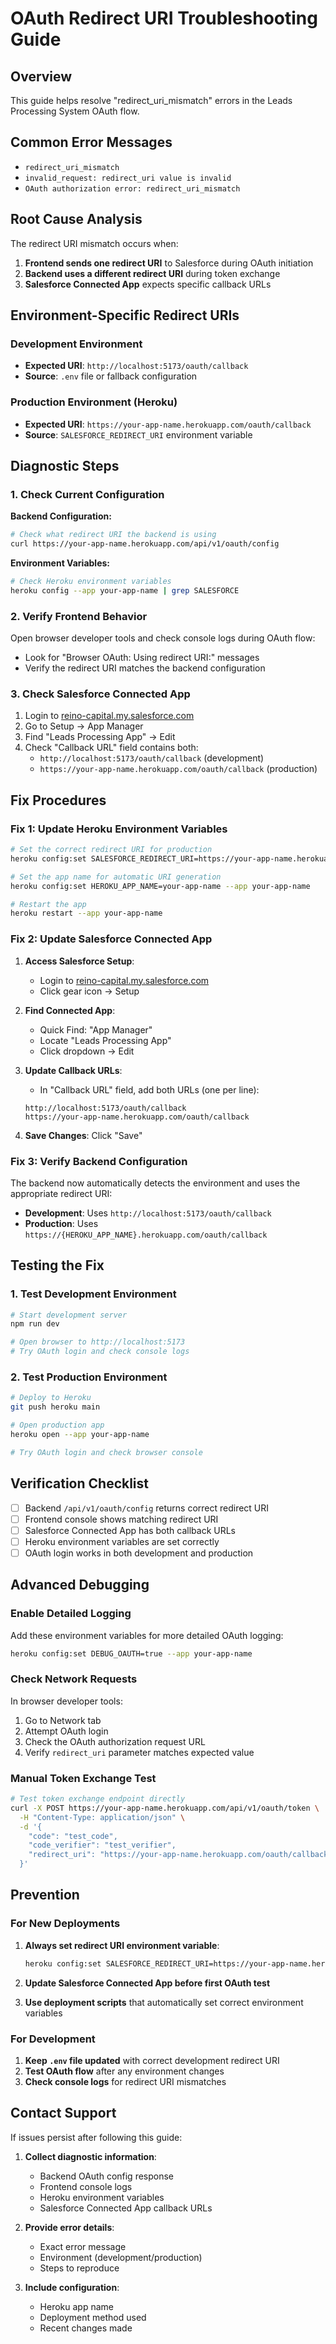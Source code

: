 # OAuth Redirect URI Troubleshooting Guide

## Overview

This guide helps resolve "redirect_uri_mismatch" errors in the Leads Processing System OAuth flow.

## Common Error Messages

- `redirect_uri_mismatch`
- `invalid_request: redirect_uri value is invalid`
- `OAuth authorization error: redirect_uri_mismatch`

## Root Cause Analysis

The redirect URI mismatch occurs when:

1. **Frontend sends one redirect URI** to Salesforce during OAuth initiation
2. **Backend uses a different redirect URI** during token exchange
3. **Salesforce Connected App** expects specific callback URLs

## Environment-Specific Redirect URIs

### Development Environment
- **Expected URI**: `http://localhost:5173/oauth/callback`
- **Source**: `.env` file or fallback configuration

### Production Environment (Heroku)
- **Expected URI**: `https://your-app-name.herokuapp.com/oauth/callback`
- **Source**: `SALESFORCE_REDIRECT_URI` environment variable

## Diagnostic Steps

### 1. Check Current Configuration

**Backend Configuration:**
```bash
# Check what redirect URI the backend is using
curl https://your-app-name.herokuapp.com/api/v1/oauth/config
```

**Environment Variables:**
```bash
# Check Heroku environment variables
heroku config --app your-app-name | grep SALESFORCE
```

### 2. Verify Frontend Behavior

Open browser developer tools and check console logs during OAuth flow:
- Look for "Browser OAuth: Using redirect URI:" messages
- Verify the redirect URI matches the backend configuration

### 3. Check Salesforce Connected App

1. Login to [reino-capital.my.salesforce.com](https://reino-capital.my.salesforce.com)
2. Go to Setup → App Manager
3. Find "Leads Processing App" → Edit
4. Check "Callback URL" field contains both:
   - `http://localhost:5173/oauth/callback` (development)
   - `https://your-app-name.herokuapp.com/oauth/callback` (production)

## Fix Procedures

### Fix 1: Update Heroku Environment Variables

```bash
# Set the correct redirect URI for production
heroku config:set SALESFORCE_REDIRECT_URI=https://your-app-name.herokuapp.com/oauth/callback --app your-app-name

# Set the app name for automatic URI generation
heroku config:set HEROKU_APP_NAME=your-app-name --app your-app-name

# Restart the app
heroku restart --app your-app-name
```

### Fix 2: Update Salesforce Connected App

1. **Access Salesforce Setup**:
   - Login to [reino-capital.my.salesforce.com](https://reino-capital.my.salesforce.com)
   - Click gear icon → Setup

2. **Find Connected App**:
   - Quick Find: "App Manager"
   - Locate "Leads Processing App"
   - Click dropdown → Edit

3. **Update Callback URLs**:
   - In "Callback URL" field, add both URLs (one per line):
   ```text
   http://localhost:5173/oauth/callback
   https://your-app-name.herokuapp.com/oauth/callback
   ```

4. **Save Changes**: Click "Save"

### Fix 3: Verify Backend Configuration

The backend now automatically detects the environment and uses the appropriate redirect URI:

- **Development**: Uses `http://localhost:5173/oauth/callback`
- **Production**: Uses `https://{HEROKU_APP_NAME}.herokuapp.com/oauth/callback`

## Testing the Fix

### 1. Test Development Environment

```bash
# Start development server
npm run dev

# Open browser to http://localhost:5173
# Try OAuth login and check console logs
```

### 2. Test Production Environment

```bash
# Deploy to Heroku
git push heroku main

# Open production app
heroku open --app your-app-name

# Try OAuth login and check browser console
```

## Verification Checklist

- [ ] Backend `/api/v1/oauth/config` returns correct redirect URI
- [ ] Frontend console shows matching redirect URI
- [ ] Salesforce Connected App has both callback URLs
- [ ] Heroku environment variables are set correctly
- [ ] OAuth login works in both development and production

## Advanced Debugging

### Enable Detailed Logging

Add these environment variables for more detailed OAuth logging:

```bash
heroku config:set DEBUG_OAUTH=true --app your-app-name
```

### Check Network Requests

In browser developer tools:
1. Go to Network tab
2. Attempt OAuth login
3. Check the OAuth authorization request URL
4. Verify `redirect_uri` parameter matches expected value

### Manual Token Exchange Test

```bash
# Test token exchange endpoint directly
curl -X POST https://your-app-name.herokuapp.com/api/v1/oauth/token \
  -H "Content-Type: application/json" \
  -d '{
    "code": "test_code",
    "code_verifier": "test_verifier",
    "redirect_uri": "https://your-app-name.herokuapp.com/oauth/callback"
  }'
```

## Prevention

### For New Deployments

1. **Always set redirect URI environment variable**:
   ```bash
   heroku config:set SALESFORCE_REDIRECT_URI=https://your-app-name.herokuapp.com/oauth/callback
   ```

2. **Update Salesforce Connected App before first OAuth test**

3. **Use deployment scripts** that automatically set correct environment variables

### For Development

1. **Keep `.env` file updated** with correct development redirect URI
2. **Test OAuth flow** after any environment changes
3. **Check console logs** for redirect URI mismatches

## Contact Support

If issues persist after following this guide:

1. **Collect diagnostic information**:
   - Backend OAuth config response
   - Frontend console logs
   - Heroku environment variables
   - Salesforce Connected App callback URLs

2. **Provide error details**:
   - Exact error message
   - Environment (development/production)
   - Steps to reproduce

3. **Include configuration**:
   - Heroku app name
   - Deployment method used
   - Recent changes made
